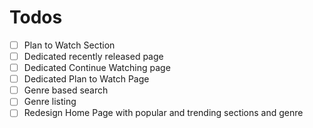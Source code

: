# Todos

- [ ] Plan to Watch Section
- [ ] Dedicated recently released page
- [ ] Dedicated Continue Watching page
- [ ] Dedicated Plan to Watch Page
- [ ] Genre based search
- [ ] Genre listing
- [ ] Redesign Home Page with popular and trending sections and genre
